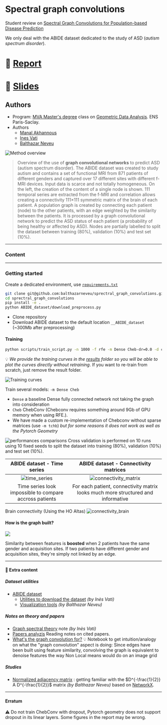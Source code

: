 # Spectral graph convolutions
Student review on [Spectral Graph Convolutions for Population-based Disease Prediction](https://arxiv.org/abs/1703.03020)

We only deal with the ABIDE dataset dedicated to the study of ASD (*autism spectrum disorder*).


# :scroll: [Report](/report/87_Ines_VATI_Manal_AKHANNOUSS_Balthazar_NEVEU.pdf)

# :memo: [Slides](/report/slides.pdf)

## Authors
- Program: [MVA Master's degree](https://www.master-mva.com/) class on [Geometric Data Analysis](https://www.jeanfeydy.com/Teaching/index.html). ENS Paris-Saclay.
- Authors
    - [Manal Akhannous](https://github.com/ManalAkh)
    - [Ines Vati](https://github.com/InesVATI)
    - [Balthazar Neveu](https://github.com/balthazarneveu)


![Method overview](report/figures/spectral_graph_convolution_graph_overview.png)

> Overview of the use of **graph convolutional networks** to predict ASD (autism spectrum disorder).
The ABIDE dataset was created to study autism and contains a set of functional MRI from 871 patients 
of different genders and captured over 17 different sites with different f-MRI devices. Input data is scarce and not totally homogeneous.
On the left, the creation of the content of a single node is shown. 111 temporal series are extracted from the f-MRI and correlation allows creating a connectivity 111×111 symmetric matrix of the brain of each patient.
A population graph is created by connecting each patient (node) to the other patients, with an edge weighted by the similarity between the patients.
It is processed by a graph convolutional network to predict the ASD status of each patient (a probability of being healthy or affected by ASD).
Nodes are partially labelled to split the dataset between training (80%), validation (10%) and test set (10%).

-----------

### Content


-----------


### Getting started
Create a dedicated environment, use [`requirements.txt`](/requirements.txt)
```bash
git clone git@github.com:balthazarneveu/sprectral_graph_convolutions.git
cd sprectral_graph_convolutions
pip install -e .
python ABIDE_dataset/download_preprocess.py
```

- Clone repository
- Download ABIDE dataset to the default location `__ABIDE_dataset` (~300Mb after preprocessing)

#### Training
```bash
python scripts/train_script.py -n 1000 -f rfe -m Dense Cheb-dr=0.0 -d cuda
```

:bulb: *We provide the training curves in the [results](/results) folder so you will be able to plot the curves
directly without retraining*. If you want to re-train from scratch, just remove the result folder.

![Training curves](/report/figures/training_curves.png)

Train several models: `-m Dense Cheb`
- `Dense` a baseline Dense fully connected network not taking the graph into consideration
- `Cheb` ChebConv (Chebconv requires something around 9Gb of GPU memory when using RFE.). 
- We have made a custom re-implementation of Chebconv without sparse matrices (use `-m tchb`) *but for some reasons it does not work as well as the Pytorch Geometry*


![performances comparisons](report/figures/model_performances_architecture.png)
Cross validation is performed on 10 runs using 10 fixed seeds to split the dataset into training (80%), validation (10%) and test set (10%).


| ABIDE dataset - Time series | ABIDE dataset - Connectivity matrices |
|:-----: |:-----:|
| ![time_series](/ABIDE_dataset/figures/separate_time_series.png) | ![connectivity_matrix](/ABIDE_dataset/figures/connectivity_matrix.png) |
| Time series look impossible to compare accross patients| For each patient, connectivity matrix looks much more structured and informative|

Brain connectivity (Using the HO Altas)
![connectivity_brain](report/figures/ex_connectivity_pitt_ASD.png)



#### How is the graph built?
![](report/figures/spectral_graph_convolution_graph_construction.png)

Similarity between features is **boosted** when 2 patients have the same gender and acquisition sites.
If two patients have different gender and acquisition sites, they're simply not linked by an edge.



------
#### :gift: Extra content

##### Dataset utilities
- [ABIDE dataset](/ABIDE_dataset/) 
  - [Utilities to download the dataset](/ABIDE_dataset/download_preprocess.py) *(by Inès Vati)* 
  - [Visualization tools](/ABIDE_dataset/visualize_data.ipynb)  *(by Balthazar Neveu)*


##### Notes on theory and papers 
- [Graph spectral theory](/notes-on-graph-spectral-theory) note *(by Inès Vati)*
- [Papers analyzis](/notes/) Reading notes on cited papers.
- [What's the graph convolution for?](studies/graph_convolution_intuition.ipynb) 
:bulb: Notebook to get intuition/analogy on what the "graph convolution" aspect is doing:
Since edges have been built using feature similarity, convolving the graph is equivalent to denoise features the way
Non Local means would do on an image grid

##### Studies
- [Normalized adjacency matrix](/studies/normalized_adjacency.py) : getting familiar with the $D^{-\frac{1}{2}} A D^{-\frac{1}{2}}$ matrix  *(by  Balthazar Neveu)* based on [NetworkX](https://networkx.org/).

-------
#### Erratum
:warning: Do not train ChebConv with dropout, Pytorch geometry does not support dropout in its linear layers. 
Some figures in the report may be wrong.
